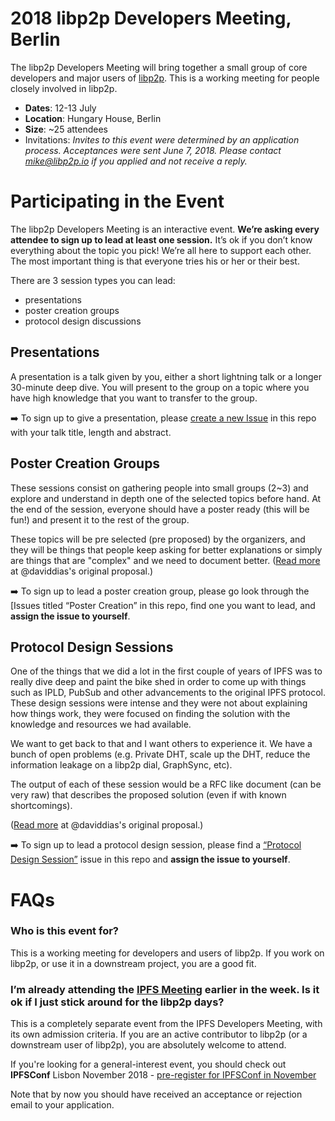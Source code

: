 # 2018 libp2p Developers Meeting, Berlin

The libp2p Developers Meeting will bring together a small group of core developers and major users of [libp2p](https://libp2p.io).  This is a working meeting for people closely involved in libp2p.

- **Dates**: 12-13 July 
- **Location**: Hungary House, Berlin
- **Size**:  ~25 attendees
- Invitations:  _Invites to this event were determined by an application process.  Acceptances were sent June 7, 2018.  Please contact mike@libp2p.io if you applied and not receive a reply._

# Participating in the Event

The libp2p Developers Meeting is an interactive event.  **We’re asking every attendee to sign up to lead at least one session.**  It’s ok if you don’t know everything about the topic you pick!  We’re all here to support each other.  The most important thing is that everyone tries his or her or their best.

There are 3 session types you can lead:  
- presentations
- poster creation groups
- protocol design discussions 

## Presentations

A presentation is a talk given by you, either a short lightning talk or a longer 30-minute deep dive.  You will present to the group on a topic where you have high knowledge that you want to transfer to the group.

➡️ To sign up to give a presentation, please [create a new Issue](https://github.com/libp2p/developer-meetings/issues/new) in this repo with your talk title, length and abstract.

## Poster Creation Groups

These sessions consist on gathering people into small groups (2~3) and explore and understand in depth one of the selected topics before hand. At the end of the session, everyone should have a poster ready (this will be fun!) and present it to the rest of the group. 

These topics will be pre selected (pre proposed) by the organizers, and they will be things that people keep asking for better explanations or simply are things that are "complex" and we need to document better.  ([Read more](https://github.com/ipfs/conf/issues/43) at @daviddias's original proposal.)

➡️ To sign up to lead a poster creation group, please go look through the [Issues titled “Poster Creation”[](https://github.com/libp2p/developer-meetings/issues?utf8=%E2%9C%93&q=is%3Aissue+is%3Aopen+%22%5Bposter+creation+group%5D%22+) in this repo, find one you want to lead, and __assign the issue to yourself__.

## Protocol Design Sessions

One of the things that we did a lot in the first couple of years of IPFS was to really dive deep and paint the bike shed in order to come up with things such as IPLD, PubSub and other advancements to the original IPFS protocol. These design sessions were intense and they were not about explaining how things work, they were focused on finding the solution with the knowledge and resources we had available.

We want to get back to that and I want others to experience it. We have a bunch of open problems (e.g. Private DHT, scale up the DHT, reduce the information leakage on a libp2p dial, GraphSync, etc).

The output of each of these session would be a RFC like document (can be very raw) that describes the proposed solution (even if with known shortcomings).

([Read more](https://github.com/ipfs/conf/issues/43) at @daviddias's original proposal.)

➡️ To sign up to lead a protocol design session, please find a [“Protocol Design Session”](https://github.com/libp2p/developer-meetings/issues?utf8=%E2%9C%93&q=is%3Aissue+is%3Aopen+%22protocol+design%22) issue in this repo and __assign the issue to yourself__.

# FAQs

### Who is this event for?  

This is a working meeting for developers and users of libp2p.  If you work on libp2p, or use it in a downstream project, you are a good fit.

### I’m already attending the [IPFS Meeting](https://github.com/ipfs/developer-meetings) earlier in the week.  Is it ok if I just stick around for the libp2p days?

This is a completely separate event from the IPFS Developers Meeting, with its own admission criteria.  If you are an active contributor to libp2p (or a downstream user of libp2p), you are absolutely welcome to attend.

If you're looking for a general-interest event, you should check out **IPFSConf** Lisbon November 2018 - [pre-register for IPFSConf in November](https://goo.gl/forms/0Pu6VZzG8pRAmrrv2)

Note that by now you should have received an acceptance or rejection email to your application.
